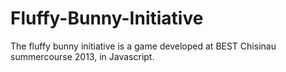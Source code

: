 Fluffy-Bunny-Initiative
=======================

The fluffy bunny initiative is a game developed at BEST Chisinau summercourse 2013, in Javascript.
